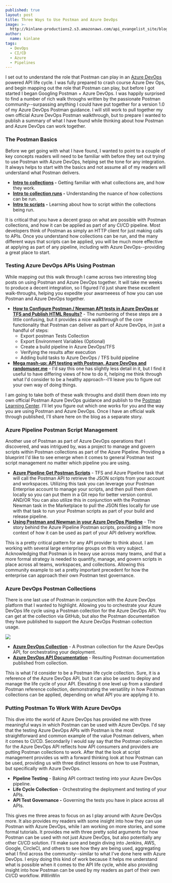 ```yaml
---
published: true
layout: post
title: Three Ways to Use Postman and Azure DevOps
image: >-
  http://kinlane-productions2.s3.amazonaws.com/api_evangelist_site/blog/bf_skinner_gears_pipes_plumbing.jpg
author:
  name: kinlane
tags:
  - DevOps
  - CI/CD
  - Azure
  - Pipelines
---
```

I set out to understand the role that Postman can play in an [Azure DevOps](https://azure.microsoft.com/en-us/services/devops/) powered API life cycle. I was fully prepared to crash course Azure Dev Ops, and begin mapping out the role that Postman can play, but before I got started I began Googling Postman + Azure DevOps. I was happily surprised to find a number of rich walk throughs written by the passionate Postman community--surpassing anything I could have put together for a version 1.0 of my Azure DevOps Postman guidance. I will still work to pull together my own official Azure DevOps Postman walkthrough, but to prepare I wanted to publish a summary of what I have found while thinking about how Postman and Azure DevOps can work together. 

### The Postman Basics

Before we get going with what I have found, I wanted to point to a couple of key concepts readers will need to be familiar with before they set out trying to use Postman with Azure DevOps, helping set the tone for any integration. It always helps to start with the basics and not assume all of my readers will understand what Postman delivers.

*   **[Intro to collections](https://learning.postman.com/docs/postman/collections/intro-to-collections/) -** Getting familiar with what collections are, and how they work.
*   **[Intro to collection runs](https://learning.postman.com/docs/postman/collection-runs/intro-to-collection-runs/) -** Understanding the nuance of how collections can be run.
*   **[Intro to scripts](https://learning.postman.com/docs/postman/scripts/intro-to-scripts/) -** Learning about how to script within the collections being run.

It is critical that you have a decent grasp on what are possible with Postman collections, and how it can be applied as part of any CI/CD pipeline. Most developers think of Postman as simply an HTTP client for just making calls to APIs. Once you understand how collections can be run, and the many different ways that scripts can be applied, you will be much more effective at applying as part of any pipeline, including with Azure DevOps--providing a great place to start.

### Testing Azure DevOps APIs Using Postman

While mapping out this walk through I came across two interesting blog posts on using Postman and Azure DevOps together. It will take me weeks to produce a decent integration, so I figured I'd just share these excellent walk-throughs, helping you expedite your awarneeess of how you can use Postman and Azure DevOps together.

*   **[How to Configure Postman / Newman API tests in Azure DevOps or TFS and Publish HTML Results?](https://medium.com/@ganeshsirsi/how-to-configure-postman-newman-api-tests-in-azure-devops-or-tfs-and-publish-html-results-caf60a25c8b9)** \- The numbering of these steps are a little confusing, but it provides a nice walkthrough of the core functionality that Postman can deliver as part of Azure DevOps, in just a handful of steps:
    *   Export postman Tests Collection
    *   Export Environment Variables (Optional)
    *   Create a build pipeline in Azure DevOps/TFS
    *   Verifying the results after execution
    *   Adding build tasks to Azure DevOps / TFS build pipeline
*   **[Mega mash-up: API testing with Postman, Azure DevOps and randomuser.me](http://blog.tdwright.co.uk/2018/10/27/mega-mash-up-api-testing-with-postman-azure-devops-and-randomuser-me/)** - I'd say this one has slightly less detail in it, but I find it useful to have differing views of how to do it, helping me think through what I'd consider to be a healthy approach--I'll leave you to figure out your own way of doing things.

I am going to take both of these walk throughs and distill them down into my own official Postman Azure DevOps guidance and publish to the [Postman Learning Center](https://learning.postman.com/). I'll let you figure out which one works for you and the way you are using Postman and Azure DevOps. Once I have an official walk through published, I'll share here on the blog as a separate story.

### Azure Pipeline Postman Script Management

Another use of Postman as part of Azure DevOps operations that I discovered, and was intrigued by, was a project to manage and govern scripts within Postman collections as part of the Azure Pipeline. Providing a blueprint I'd like to see emerge when it comes to general Postman test script management no matter which pipeline you are using.

*   **[Azure Pipeline Get Postman Scripts](https://marketplace.visualstudio.com/items?itemName=OneLuckiDev.getPostmanJSON)** \- TFS and Azure Pipeline task that will call the Postman API to retrieve the JSON scripts from your account and workspaces. Utilizing this task you can leverage your Postman Enterprise account to manage your scripts, and then pull them down locally so you can put them in a Git repo for better version control. AND/OR You can also utilize this in conjunction with the Postman Newman task in the Marketplace to pull the JSON files locally for use with that task to run your Postman scripts as part of your build and release pipeline.
*   **[Using Postman and Newman in your Azure DevOps Pipeline](http://blog.oneluckidev.com/post/using-postman-and-newman-in-your-azure-devops-pipeline)** - The story behind the Azure Pipeline Postman scripts, providing a little more context of how it can be used as part of your API delivery workflow.

This is a pretty critical pattern for any API provider to think about. I am working with several large enterprise groups on this very subject. Acknowledging that Postman is in heavy use across many teams, and that a more formal strategy is needed to quantify, manage, and govern scripts in place across all teams, workspaces, and collections. Allowing this community example to set a pretty important precedent for how the enterprise can approach their own Postman test governance.

### Azure DevOps Postman Collections

There is one last use of Postman in conjunction with the Azure DevOps platform that I wanted to highlight. Allowing you to orchestrate your Azure DevOps life cycle using a Postman collection for the Azure DevOps API. You can get at the collection via GitHub, but also the Postman documentation they have published to support the Azure DevOps Postman collection usage.

![](https://s3.amazonaws.com/kinlane-productions2/algorotoscope-master/bf-skinner-train-tracks-seattle-waterfront.jpg)

*   **[Azure DevOps Collection](https://github.com/hkamel/azuredevops-postman-collections)** - A Postman collection for the Azure DevOps API, for orchestrating your deployment.
*   **[Azure DevOps API Documentation](https://explore.postman.com/templates/4400/azure-devops-rest-apis-v50)** - Resulting Postman documentation published from collection.

This is what I'd consider to be a Postman life cycle collection. Sure, it is a reference of the Azure DevOps API, but it can also be used to deploy and manage the life cycle of your API. Elevating it one level up from a standard Postman reference collection, demonstrating the versatility in how Postman collections can be applied, depending on what API you are applying it to.

### Putting Postman To Work With Azure DevOps

This dive into the world of Azure DevOps has provided me with three meaningful ways in which Postman can be used with Azure DevOps. I'd say that the testing Azure DevOps APIs with Postman is the most straightforward and common example of the value Postman delivers, when it comes to CI/CD. Secondarily I would say say that the Postman collection for the Azure DevOps API reflects how API consumers and providers are putting Postman collections to work. After that the look at script management provides us with a forward thinking look at how Postman can be used, providing us with three distinct lessons on how to use Postman, but specifically with Azure DevOps.

*   **Pipeline Testing** \- Baking API contract testing into your Azure DevOps pipeline.
*   **Life Cycle Collection** \- Orchestrating the deployment and testing of your APIs.
*   **API Test Governance -** Governing the tests you have in place across all APIs.

This gives me three areas to focus on as I play around with Azure DevOps more. It also provides my readers with some insight into how they can use Postman with Azure DevOps, while I am working on more stories, and some formal tutorials. It provides me with three pretty solid arguments for how Postman can be used with not just Azure DevOps, but also potentially any other CI/CD solution. I'll make sure and begin diving into Jenkins, AWS, Google, CircleCI, and others to see how they are being used, aggregating what I find across the community--similar to what I've done here with Azure DevOps. I enjoy doing this kind of work because it helps me understand what is possible when it comes to the API life cycle, while also providing insight into how Postman can be used by my readers as part of their own CI/CD workflow. #WinWin